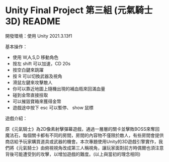 # Unity Final Project 第三組 (元氣騎士3D) README

開發環境：使用 Unity 2021.3.13f1

基本操作：

- 使用 W,A,S,D 移動角色
- 按左 shift 可以加速，CD 20s
- 按空白鍵來跳躍
- 按 R 可以切換武器及視角
- 滑鼠左鍵來攻擊敵人
- 你可以靠近地圖上隨機出現的補血瓶來回滿血量
- 碰到金幣直接撿取
- 可以摧毀寶箱來獲得金幣
- 遊戲途中按下 esc 可以暫停、 show 鼠標

遊戲介紹：

原《元氣騎士》為2D像素射擊彈幕遊戲，通過一層層的關卡並擊敗BOSS來奪回魔法石，每個關卡都有不同的房間，房間的內容物不僅限於敵人，有些房間會提供商店給予玩家購買道具或武器的機會。本次專題使用Unity的3D遊戲引擎實作，我們將《元氣騎士》由俯視視角改成第三人稱視角，讓玩家面對前方時偶爾也須注意背後可能遭受到的攻擊，以增加遊戲的難度。(以上與當初的理念相同)